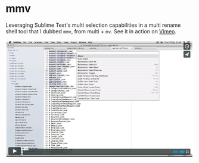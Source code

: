 # mmv

Leveraging Sublime Text's multi selection capabilities in a multi rename shell
tool that I dubbed `mmv`, from multi + `mv`. See it in action on [Vimeo][0].

[![Screencast](screencast-thumb.png)][0]

[0]: https://vimeo.com/96802367
